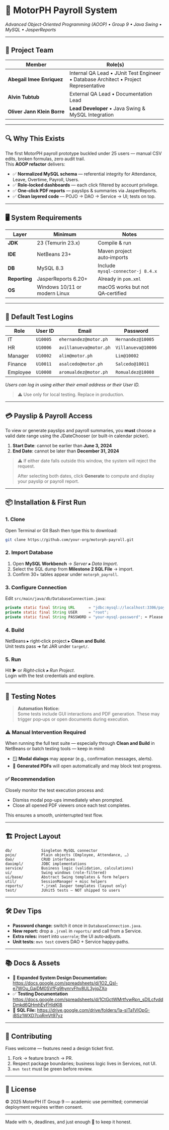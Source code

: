 # 🚀 MotorPH Payroll System  
*Advanced Object‑Oriented Programming (AOOP) • Group 9 • Java Swing • MySQL • JasperReports*

---

## 👥 Project Team
| Member | Role(s) |
|--------|---------|
| **Abegail Imee Enriquez** | Internal QA Lead • JUnit Test Engineer • Database Architect • Project Representative |
| **Alvin Tubtub**          | External QA Lead • Documentation Lead |
| **Oliver Jann Klein Borre** | **Lead Developer** • Java Swing & MySQL Integration |

---

## 🔍 Why This Exists
The first MotorPH payroll prototype buckled under 25 users — manual CSV edits, broken formulas, zero audit trail.  
This **AOOP refactor** delivers:

* ✅ **Normalized MySQL schema** — referential integrity for Attendance, Leave, Overtime, Payroll, Users.  
* ✅ **Role‑locked dashboards** — each click filtered by account privilege.  
* ✅ **One‑click PDF reports** — payslips & summaries via JasperReports.  
* ✅ **Clean layered code** — POJO → DAO → Service → UI; tests on top.

---

## 🖥️ System Requirements
| Layer | Minimum | Notes |
|-------|---------|-------|
| **JDK** | 23 (Temurin 23.x) | Compile & run |
| **IDE** | NetBeans 23+ | Maven project auto‑imports |
| **DB**  | MySQL 8.3 | Include `mysql‑connector‑j 8.4.x` |
| **Reporting** | JasperReports 6.20+ | Already in `pom.xml` |
| **OS** | Windows 10/11 or modern Linux | macOS works but not QA‑certified |

---

## 🔐 Default Test Logins

| Role      | User ID   | Email                       | Password              |
|-----------|-----------|-----------------------------|-----------------------|
| IT        | `U10005`  | `ehernandez@motor.ph`       | `Hernandez@10005`     |
| HR        | `U10006`  | `avillanueva@motor.ph`      | `Villanueva@10006`    |
| Manager   | `U10002`  | `alim@motor.ph`             | `Lim@10002`           |
| Finance   | `U10011`  | `asalcedo@motor.ph`         | `Salcedo@10011`       |
| Employee  | `U10008`  | `aromualdez@motor.ph`       | `Romualdez@10008`     |

*Users can log in using either their email address or their User ID.*

> ⚠️ Use only for local testing. Replace in production.

---

## 💳 Payslip & Payroll Access

To view or generate payslips and payroll summaries, you **must** choose a valid date range using the JDateChooser (or built-in calendar picker).  

1. **Start Date**: cannot be earlier than **June 3, 2024**  
2. **End Date**: cannot be later than **December 31, 2024**  

> ⚠️ If either date falls outside this window, the system will reject the request.  
>  
> After selecting both dates, click **Generate** to compute and display your payslip or payroll report.

---

## 📦 Installation & First Run

### 1. Clone
Open Terminal or Git Bash then type this to download:
```bash
git clone https://github.com/your‑org/motorph‑payroll.git
```

### 2. Import Database  
1. Open **MySQL Workbench** → *Server ▸ Data Import*.  
2. Select the SQL dump from **Milestone 2 SQL File** → import.  
3. Confirm 30+ tables appear under `motorph_payroll`.

### 3. Configure Connection  
Edit `src/main/java/db/DatabaseConnection.java`:
```java
private static final String URL      = "jdbc:mysql://localhost:3306/payrollsystem_db";
private static final String USER     = "root";
private static final String PASSWORD = "your‑mysql‑password"; ⬅️ Please update with your own DB password
```

### 4. Build  
NetBeans ▸ right‑click project ▸ **Clean and Build**.  
Unit tests pass ➜ fat JAR under `target/`.

### 5. Run  
Hit **▶️** or *Right‑click ▸ Run Project*.  
Login with the test credentials and explore.

---

## 🧪 Testing Notes

> **Automation Notice:**  
> Some tests include GUI interactions and PDF generation. These may trigger pop‑ups or open documents during execution.

### ⚠️ Manual Intervention Required
When running the full test suite — especially through **Clean and Build** in NetBeans or batch testing tools — keep in mind:

- 🪟 **Modal dialogs** may appear (e.g., confirmation messages, alerts).
- 📄 **Generated PDFs** will open automatically and may block test progress.

### ✅ Recommendation
Closely monitor the test execution process and:

- Dismiss modal pop-ups immediately when prompted.
- Close all opened PDF viewers once each test completes.

This ensures a smooth, uninterrupted test flow.

---

## 🏗️ Project Layout
```
db/             Singleton MySQL connector
pojo/           Plain objects (Employee, Attendance, …)
dao/            CRUD interfaces
daoimpl/        JDBC implementations
service/        Business logic (validation, calculations)
ui/             Swing windows (role‑filtered)
ui/base/        Abstract Swing templates & form helpers
util/           SessionManager + misc helpers
reports/        *.jrxml Jasper templates (layout only)
test/           JUnit5 tests – NOT shipped to users
```

---

## 🛠️ Dev Tips
* **Password change:** switch it once in `DatabaseConnection.java`.  
* **New report:** drop a `.jrxml` in `reports/` and call from a Service.  
* **Extra roles:** insert into `userrole`; the UI auto‑adjusts.  
* **Unit tests:** `mvn test` covers DAO + Service happy‑paths.

---

## 📚 Docs & Assets
* 📄 **Expanded System Design Documentation:** <https://docs.google.com/spreadsheets/d/1O2_Qsl-e7WOu_GajDM0SVfFg9hynrvFhv8UL3yjqZXo>  
* ✅ **Testing Documentation** <https://docs.google.com/spreadsheets/d/1CtGctWMrtfvwRpn_sDlLcfvddDmkd6QHmhEyFHldKI8>  
* 💾 **SQL File:** <https://drive.google.com/drive/folders/1a-sITa1VIOpG-iBSz1WXD7cqRmVt97yz>

---

## 🤝 Contributing
Fixes welcome — features need a design ticket first.  
1. Fork → feature branch → PR.  
2. Respect package boundaries; business logic lives in Services, not UI.  
3. `mvn test` must be green before review.

---

## 📝 License
© 2025 MotorPH IT Group 9 — academic use permitted; commercial deployment requires written consent.

---

Made with ☕, deadlines, and just enough 🧂 to keep it honest.
